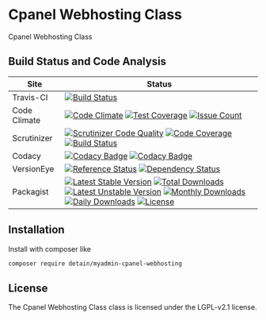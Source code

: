 # Cpanel Webhosting Class

Cpanel Webhosting Class

## Build Status and Code Analysis

Site          | Status
--------------|---------------------------
Travis-CI     | [![Build Status](https://travis-ci.org/detain/myadmin-cpanel-webhosting.svg?branch=master)](https://travis-ci.org/detain/myadmin-cpanel-webhosting)
Code Climate  | [![Code Climate](https://codeclimate.com/github/detain/myadmin-cpanel-webhosting/badges/gpa.svg)](https://codeclimate.com/github/detain/myadmin-cpanel-webhosting) [![Test Coverage](https://codeclimate.com/github/detain/myadmin-cpanel-webhosting/badges/coverage.svg)](https://codeclimate.com/github/detain/myadmin-cpanel-webhosting/coverage) [![Issue Count](https://codeclimate.com/github/detain/myadmin-cpanel-webhosting/badges/issue_count.svg)](https://codeclimate.com/github/detain/myadmin-cpanel-webhosting)
Scrutinizer   | [![Scrutinizer Code Quality](https://scrutinizer-ci.com/g/myadmin-plugins/myadmin-cpanel-webhosting/badges/quality-score.png?b=master)](https://scrutinizer-ci.com/g/myadmin-plugins/myadmin-cpanel-webhosting/?branch=master) [![Code Coverage](https://scrutinizer-ci.com/g/myadmin-plugins/myadmin-cpanel-webhosting/badges/coverage.png?b=master)](https://scrutinizer-ci.com/g/myadmin-plugins/myadmin-cpanel-webhosting/?branch=master) [![Build Status](https://scrutinizer-ci.com/g/myadmin-plugins/myadmin-cpanel-webhosting/badges/build.png?b=master)](https://scrutinizer-ci.com/g/myadmin-plugins/myadmin-cpanel-webhosting/build-status/master)
Codacy        | [![Codacy Badge](https://api.codacy.com/project/badge/Grade/226251fc068f4fd5b4b4ef9a40011d06)](https://www.codacy.com/app/detain/myadmin-cpanel-webhosting) [![Codacy Badge](https://api.codacy.com/project/badge/Coverage/25fa74eb74c947bf969602fcfe87e349)](https://www.codacy.com/app/detain/myadmin-cpanel-webhosting?utm_source=github.com&utm_medium=referral&utm_content=detain/myadmin-cpanel-webhosting&utm_campaign=Badge_Coverage)
VersionEye    | [![Reference Status](https://www.versioneye.com/php/detain:myadmin-cpanel-webhosting/reference_badge.svg?style=flat)](https://www.versioneye.com/php/detain:myadmin-cpanel-webhosting/references) [![Dependency Status](https://www.versioneye.com/user/projects/592f7318bafc5500414dfd2a/badge.svg?style=flat-square)](https://www.versioneye.com/user/projects/592f7318bafc5500414dfd2a)
Packagist     | [![Latest Stable Version](https://poser.pugx.org/detain/myadmin-cpanel-webhosting/version)](https://packagist.org/packages/detain/myadmin-cpanel-webhosting) [![Total Downloads](https://poser.pugx.org/detain/myadmin-cpanel-webhosting/downloads)](https://packagist.org/packages/detain/myadmin-cpanel-webhosting) [![Latest Unstable Version](https://poser.pugx.org/detain/myadmin-cpanel-webhosting/v/unstable)](//packagist.org/packages/detain/myadmin-cpanel-webhosting) [![Monthly Downloads](https://poser.pugx.org/detain/myadmin-cpanel-webhosting/d/monthly)](https://packagist.org/packages/detain/myadmin-cpanel-webhosting) [![Daily Downloads](https://poser.pugx.org/detain/myadmin-cpanel-webhosting/d/daily)](https://packagist.org/packages/detain/myadmin-cpanel-webhosting) [![License](https://poser.pugx.org/detain/myadmin-cpanel-webhosting/license)](https://packagist.org/packages/detain/myadmin-cpanel-webhosting)


## Installation

Install with composer like

```sh
composer require detain/myadmin-cpanel-webhosting
```

## License

The Cpanel Webhosting Class class is licensed under the LGPL-v2.1 license.

